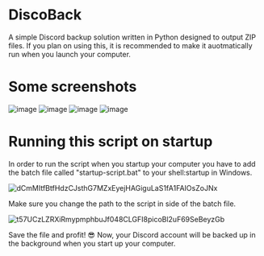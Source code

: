 # DiscoBack
A simple Discord backup solution written in Python designed to output ZIP files.
If you plan on using this, it is recommended to make it auotmatically run when you launch your computer.
# Some screenshots
![image](https://github.com/ExoticusFruit/DiscoBack/assets/66678273/22cdb14b-7225-4c5d-968e-4ee2603a642e)
![image](https://github.com/ExoticusFruit/DiscoBack/assets/66678273/e4e91dcc-a841-4464-9f2b-3403c01476e2)
![image](https://github.com/ExoticusFruit/DiscoBack/assets/66678273/3818d536-91b3-46d6-8270-8c702179a175)
![image](https://github.com/ExoticusFruit/DiscoBack/assets/66678273/1beb6e40-7150-4bf4-ae65-86ab15928b1f)
# Running this script on startup
In order to run the script when you startup your computer you have to add the batch file called "startup-script.bat" to your shell:startup in Windows.


![dCmMItfBtfHdzCJsthG7MZxEyejHAGiguLaS1fA1FAIOsZoJNx](https://github.com/ExoticusFruit/DiscoBack/assets/66678273/bb273d13-8a30-4e4f-be0b-3ff1e6b41147)


Make sure you change the path to the script in side of the batch file.


![t57UCzLZRXiRmypmphbuJf048CLGFI8picoBl2uF69SeBeyzGb](https://github.com/ExoticusFruit/DiscoBack/assets/66678273/31a7b583-7175-437b-aec7-c981a08c408c)


Save the file and profit! 😎 Now, your Discord account will be backed up in the background when you start up your computer.
